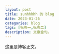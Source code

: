```yaml
---
layout: post
title: sunhhhhh 的 blog
date: 2023-01-26
categories: blog
tags: [标签一,标签二]
description: 文章金句。
---
```


这里是博客正文。












